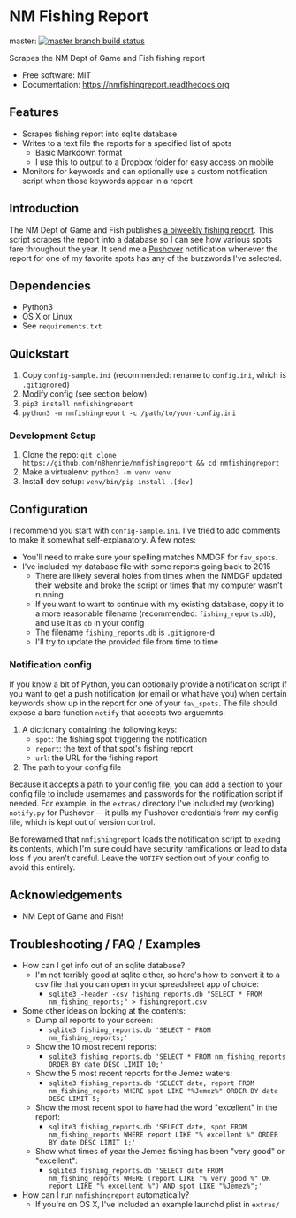 # NM Fishing Report

master: [![master branch build
status](https://github.com/n8henrie/nmfishingreport/actions/workflows/python-package.yml/badge.svg?branch=master)](https://github.com/n8henrie/nmfishingreport/actions/workflows/python-package.yml)

Scrapes the NM Dept of Game and Fish fishing report

- Free software: MIT
- Documentation: https://nmfishingreport.readthedocs.org

## Features

- Scrapes fishing report into sqlite database
- Writes to a text file the reports for a specified list of spots
    - Basic Markdown format
    - I use this to output to a Dropbox folder for easy access on mobile
- Monitors for keywords and can optionally use a custom notification script
  when those keywords appear in a report

## Introduction

The NM Dept of Game and Fish publishes [a biweekly fishing
report](http://www.wildlife.state.nm.us/fishing/weekly-report/). This script
scrapes the report into a database so I can see how various spots fare
throughout the year. It send me a [Pushover](https://pushover.net/)
notification whenever the report for one of my favorite spots has any of the
buzzwords I've selected.

## Dependencies

- Python3
- OS X or Linux
- See `requirements.txt`

## Quickstart

1. Copy `config-sample.ini` (recommended: rename to `config.ini`, which is
   `.gitignore`d)
1. Modify config (see section below)
1. `pip3 install nmfishingreport`
1. `python3 -m nmfishingreport -c /path/to/your-config.ini`

### Development Setup

1. Clone the repo: `git clone https://github.com/n8henrie/nmfishingreport && cd
   nmfishingreport`
1. Make a virtualenv: `python3 -m venv venv`
1. Install dev setup: `venv/bin/pip install .[dev]`

## Configuration

I recommend you start with `config-sample.ini`. I've tried to add comments to
make it somewhat self-explanatory. A few notes:

- You'll need to make sure your spelling matches NMDGF for `fav_spots`.
- I've included my database file with some reports going back to 2015
    - There are likely several holes from times when the NMDGF updated their
      website and broke the script or times that my computer wasn't running
    - If you want to want to continue with my existing database, copy it to a
      more reasonable filename (recommended: `fishing_reports.db`), and use it
      as `db` in your config
    - The filename `fishing_reports.db` is `.gitignore`-d
    - I'll try to update the provided file from time to time

### Notification config

If you know a bit of Python, you can optionally provide a notification script
if you want to get a push notification (or email or what have you) when certain
keywords show up in the report for one of your `fav_spots`. The file should
expose a bare function `notify` that accepts two arguemnts:

1. A dictionary containing the following keys:
    - `spot`: the fishing spot triggering the notification
    - `report`: the text of that spot's fishing report
    - `url`: the URL for the fishing report
1. The path to your config file

Because it accepts a path to your config file, you can add a section to your
config file to include usernames and passwords for the notification script if
needed. For example, in the `extras/` directory I've included my (working)
`notify.py` for Pushover -- it pulls my Pushover credentials from my config
file, which is kept out of version control.

Be forewarned that `nmfishingreport` loads the notification script to `exec`ing
its contents, which I'm sure could have security ramifications or lead to data
loss if you aren't careful. Leave the `NOTIFY` section out of your config to
avoid this entirely.

## Acknowledgements

- NM Dept of Game and Fish!

## Troubleshooting / FAQ / Examples

- How can I get info out of an sqlite database?
    - I'm not terribly good at sqlite either, so here's how to convert it to a
      csv file that you can open in your spreadsheet app of choice:
      - `sqlite3 -header -csv fishing_reports.db "SELECT * FROM nm_fishing_reports;" > fishingreport.csv`
- Some other ideas on looking at the contents:
    - Dump all reports to your screen:
        - `sqlite3 fishing_reports.db 'SELECT * FROM nm_fishing_reports;'`
    - Show the 10 most recent reports:
        - `sqlite3 fishing_reports.db 'SELECT * FROM nm_fishing_reports ORDER BY date DESC LIMIT 10;'`
    - Show the 5 most recent reports for the Jemez waters:
        - `sqlite3 fishing_reports.db 'SELECT date, report FROM nm_fishing_reports WHERE spot LIKE "%Jemez%" ORDER BY date DESC LIMIT 5;'`
    - Show the most recent spot to have had the word "excellent" in the report:
        - `sqlite3 fishing_reports.db 'SELECT date, spot FROM nm_fishing_reports WHERE report LIKE "% excellent %" ORDER BY date DESC LIMIT 1;'`
    - Show what times of year the Jemez fishing has been "very good" or
      "excellent":
        - `sqlite3 fishing_reports.db 'SELECT date FROM nm_fishing_reports WHERE (report LIKE "% very good %" OR report LIKE "% excellent %") AND spot LIKE "%Jemez%";'`
- How can I run `nmfishingreport` automatically?
    - If you're on OS X, I've included an example launchd plist in `extras/`
